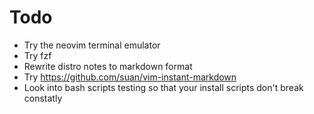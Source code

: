 # Todo

- Try the neovim terminal emulator
- Try fzf
- Rewrite distro notes to markdown format
- Try https://github.com/suan/vim-instant-markdown
- Look into bash scripts testing so that your install scripts don't break constatly
